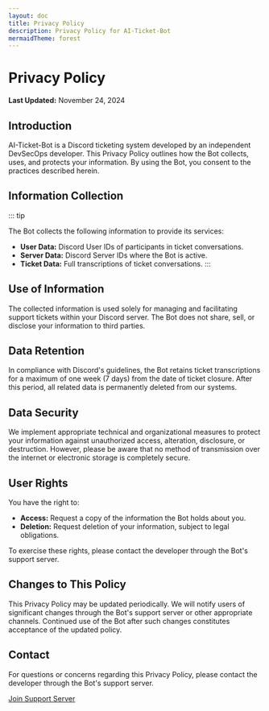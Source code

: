 ```yaml
---
layout: doc
title: Privacy Policy
description: Privacy Policy for AI-Ticket-Bot
mermaidTheme: forest
---
```


# Privacy Policy

**Last Updated:** November 24, 2024

## Introduction

AI-Ticket-Bot is a Discord ticketing system developed by an independent DevSecOps developer. This Privacy Policy outlines how the Bot collects, uses, and protects your information. By using the Bot, you consent to the practices described herein.

## Information Collection

::: tip

The Bot collects the following information to provide its services:

- **User Data:** Discord User IDs of participants in ticket conversations.
- **Server Data:** Discord Server IDs where the Bot is active.
- **Ticket Data:** Full transcriptions of ticket conversations.
:::

## Use of Information

The collected information is used solely for managing and facilitating support tickets within your Discord server. The Bot does not share, sell, or disclose your information to third parties.

## Data Retention

In compliance with Discord's guidelines, the Bot retains ticket transcriptions for a maximum of one week (7 days) from the date of ticket closure. After this period, all related data is permanently deleted from our systems.

## Data Security

We implement appropriate technical and organizational measures to protect your information against unauthorized access, alteration, disclosure, or destruction. However, please be aware that no method of transmission over the internet or electronic storage is completely secure.

## User Rights

You have the right to:

- **Access:** Request a copy of the information the Bot holds about you.
- **Deletion:** Request deletion of your information, subject to legal obligations.

To exercise these rights, please contact the developer through the Bot's support server.

## Changes to This Policy

This Privacy Policy may be updated periodically. We will notify users of significant changes through the Bot's support server or other appropriate channels. Continued use of the Bot after such changes constitutes acceptance of the updated policy.

## Contact

For questions or concerns regarding this Privacy Policy, please contact the developer through the Bot's support server.

[Join Support Server](https://discord.gg/UsbqtKavZX)